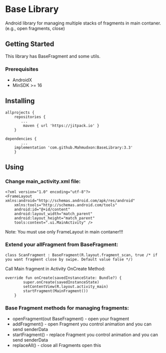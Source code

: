 # Base Library

Android library for managing multiple stacks of fragments in main contaner. (e.g., open fragments, close)

## Getting Started

This library has BaseFragment and some utils. 

### Prerequisites

* AndroidX
* MinSDK >= 16

## Installing

```
allprojects {
    repositories {
       ...
        maven { url 'https://jitpack.io' }
    }

```

```
dependencies {
       ...
    implementation 'com.github.Mahmudxon:BaseLibrary:3.3'
    }
```

## Using

### Change main_activity.xml file:

```
<?xml version="1.0" encoding="utf-8"?>
<FrameLayout xmlns:android="http://schemas.android.com/apk/res/android"
    xmlns:tools="http://schemas.android.com/tools"
    android:id="@+id/content"
    android:layout_width="match_parent"
    android:layout_height="match_parent"
    tools:context=".ui.MainActivity" />
```

Note: You must use only FrameLayout in main contaner!!!

### Extend your allFragment from BaseFragment:

```
class ScanFragment : BaseFragment(R.layout.fragment_scan, true /* if you want fragment close by swipe. Default value false */)
```

Call Main fragment in Activity OnCreate Method:

```
override fun onCreate(savedInstanceState: Bundle?) {
        super.onCreate(savedInstanceState)
        setContentView(R.layout.activity_main)
        startFragment(MainFragment())
    }
```
### Base Fragment methods for managing fragments:

* openFragment(out BaseFragment) - open your fragment
* addFragment() - open Fragment you control animation and you can send senderData
* startFragment() - replace Fragment you control animation and you can send senderData
* replaceAll() - close all Fragments open this
